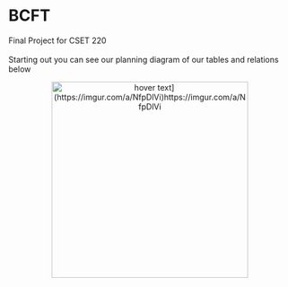 # BCFT
Final Project for CSET 220
<br>
<br>
Starting out you can see our planning diagram of our tables and relations below
<p align="center">
  <img src="[your_relative_path_here" width="350" title="hover text](https://imgur.com/a/NfpDlVi)https://imgur.com/a/NfpDlVi">
</p>
